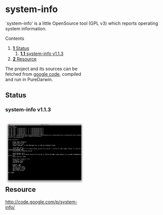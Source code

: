 system-info
===========
`system-info' is a little OpenSource tool (GPL v3) which reports operating system information.


<div class="sites-embed-border-off sites-embed" style="width:250px;">


Contents
1.  [**1** Status](system-info.html#TOC-Status)
    1.  [**1.1** system-info v1.1.3](system-info.html#TOC-system-info-v1.1.3)
2.  [**2** Resource](system-info.html#TOC-Resource)


The project and its sources can be fetched from [google code](http://code.google.com/p/system-info/), compiled and run in PureDarwin.

Status
------
### system-info v1.1.3

![](/img/users/system-info/system-info%20v1.1.3.png)
Resource
--------
<http://code.google.com/p/system-info/>

